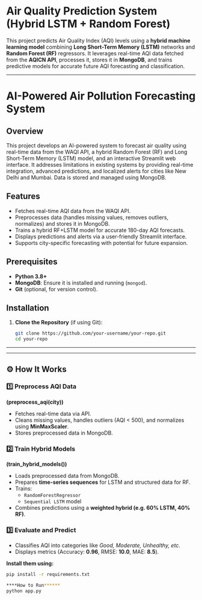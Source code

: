 #  Air Quality Prediction System (Hybrid LSTM + Random Forest)

This project predicts Air Quality Index (AQI) levels using a **hybrid machine learning model** combining **Long Short-Term Memory (LSTM)** networks and **Random Forest (RF)** regressors. It leverages real-time AQI data fetched from the **AQICN API**, processes it, stores it in **MongoDB**, and trains predictive models for accurate future AQI forecasting and classification.

---
# AI-Powered Air Pollution Forecasting System

## Overview
This project develops an AI-powered system to forecast air quality using real-time data from the WAQI API, a hybrid Random Forest (RF) and Long Short-Term Memory (LSTM) model, and an interactive Streamlit web interface. It addresses limitations in existing systems by providing real-time integration, advanced predictions, and localized alerts for cities like New Delhi and Mumbai. Data is stored and managed using MongoDB.

## Features
- Fetches real-time AQI data from the WAQI API.
- Preprocesses data (handles missing values, removes outliers, normalizes) and stores it in MongoDB.
- Trains a hybrid RF+LSTM model for accurate 180-day AQI forecasts.
- Displays predictions and alerts via a user-friendly Streamlit interface.
- Supports city-specific forecasting with potential for future expansion.

## Prerequisites
- **Python 3.8+**
- **MongoDB**: Ensure it is installed and running (`mongod`).
- **Git** (optional, for version control).

## Installation

1. **Clone the Repository** (if using Git):
   ```bash
   git clone https://github.com/your-username/your-repo.git
   cd your-repo

---


---

## ⚙️ How It Works

### 1️⃣ Preprocess AQI Data  
**(preprocess_aqi(city))**
- Fetches real-time data via API.
- Cleans missing values, handles outliers (AQI < 500), and normalizes using **MinMaxScaler**.
- Stores preprocessed data in MongoDB.

### 2️⃣ Train Hybrid Models  
**(train_hybrid_models())**
- Loads preprocessed data from MongoDB.
- Prepares **time-series sequences** for LSTM and structured data for RF.
- Trains:
  - `RandomForestRegressor`
  - `Sequential LSTM` model
- Combines predictions using a **weighted hybrid (e.g. 60% LSTM, 40% RF)**.

### 3️⃣ Evaluate and Predict  
- Classifies AQI into categories like *Good, Moderate, Unhealthy, etc.*
- Displays metrics (Accuracy: **0.96**, RMSE: **10.0**, MAE: **8.5**).


**Install them using:**
```bash
pip install -r requirements.txt

****How to Run******
python app.py



